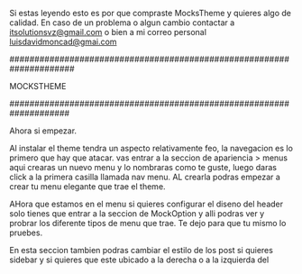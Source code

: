 Si estas leyendo esto es por que compraste MocksTheme y quieres algo de calidad. En caso de un problema o algun cambio contactar a itsolutionsvz@gmail.com o bien a mi correo personal luisdavidmoncad@gmai.com

#####################################################################

MOCKSTHEME

####################################################################

Ahora si empezar.

Al instalar el theme tendra un aspecto relativamente feo, la navegacion es lo primero que hay que atacar. vas entrar a la seccion de apariencia > menus aqui crearas un nuevo menu y lo nombraras como te guste, luego daras click a la primera casilla llamada nav menu. AL crearla podras empezar a crear tu menu elegante que trae el theme.

AHora que estamos en el menu si quieres configurar el diseno del header solo tienes que entrar a la seccion de MockOption y alli podras ver y probrar los diferente tipos de menu que trae. Te dejo para que tu mismo lo pruebes.

En esta seccion tambien podras cambiar el estilo de los post si quieres sidebar y si quieres que este ubicado a la derecha o a la izquierda del